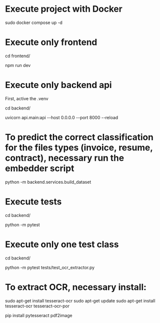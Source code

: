 # Execute project with Docker

sudo docker compose up -d

# Execute only frontend 

cd frontend/

npm run dev

# Execute only backend api

First, active the .venv

cd backend/

uvicorn api.main:api --host 0.0.0.0 --port 8000 --reload

# To predict the correct classification for the files types (invoice, resume, contract), necessary run the embedder script

python -m backend.services.build_dataset

# Execute tests

cd backend/

python -m pytest

# Execute only one test class

cd backend/

python -m pytest tests/test_ocr_extractor.py

# To extract OCR, necessary install: 

sudo apt-get install tesseract-ocr
sudo apt-get update
sudo apt-get install tesseract-ocr tesseract-ocr-por

pip install pytesseract pdf2image